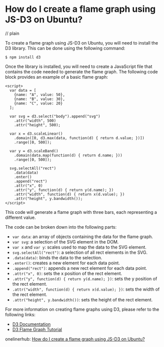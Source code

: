 # How do I create a flame graph using JS-D3 on Ubuntu?
// plain

To create a flame graph using JS-D3 on Ubuntu, you will need to install the D3 library. This can be done using the following command:
```
$ npm install d3
```
Once the library is installed, you will need to create a JavaScript file that contains the code needed to generate the flame graph. The following code block provides an example of a basic flame graph:
```
<script>
  var data = [
    {name: "A", value: 50},
    {name: "B", value: 30},
    {name: "C", value: 20}
  ];

  var svg = d3.select("body").append("svg")
    .attr("width", 500)
    .attr("height", 500);

  var x = d3.scaleLinear()
    .domain([0, d3.max(data, function(d) { return d.value; })])
    .range([0, 500]);

  var y = d3.scaleBand()
    .domain(data.map(function(d) { return d.name; }))
    .range([0, 500]);

  svg.selectAll("rect")
    .data(data)
    .enter()
    .append("rect")
    .attr("x", 0)
    .attr("y", function(d) { return y(d.name); })
    .attr("width", function(d) { return x(d.value); })
    .attr("height", y.bandwidth());
</script>
```
This code will generate a flame graph with three bars, each representing a different value.

The code can be broken down into the following parts:
- `var data`: an array of objects containing the data for the flame graph.
- `var svg`: a selection of the SVG element in the DOM.
- `var x` and `var y`: scales used to map the data to the SVG element.
- `svg.selectAll("rect")`: a selection of all rect elements in the SVG.
- `.data(data)`: binds the data to the selection.
- `.enter()`: creates a new element for each data point.
- `.append("rect")`: appends a new rect element for each data point.
- `.attr("x", 0)`: sets the x position of the rect element.
- `.attr("y", function(d) { return y(d.name); })`: sets the y position of the rect element.
- `.attr("width", function(d) { return x(d.value); })`: sets the width of the rect element.
- `.attr("height", y.bandwidth())`: sets the height of the rect element.

For more information on creating flame graphs using D3, please refer to the following links:
- [D3 Documentation](https://github.com/d3/d3/wiki)
- [D3 Flame Graph Tutorial](https://www.d3-graph-gallery.com/graph/parallel_basic.html)

onelinerhub: [How do I create a flame graph using JS-D3 on Ubuntu?](https://onelinerhub.com/javascript-d3/how-do-i-create-a-flame-graph-using-js-d--on-ubuntu)